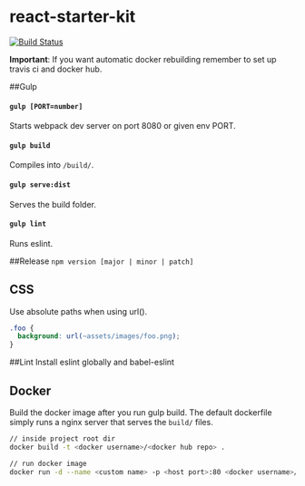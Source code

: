 # react-starter-kit
[![Build
Status](https://travis-ci.org/esayemm/react-starter-kit.svg?branch=master)](https://travis-ci.org/esayemm/react-starter-kit)

**Important**: If you want automatic docker rebuilding remember to set up travis ci and docker hub.

##Gulp
#### `gulp [PORT=number]`
Starts webpack dev server on port 8080 or given env PORT.
#### `gulp build`
Compiles into `/build/`.
#### `gulp serve:dist`
Serves the build folder.
#### `gulp lint`
Runs eslint.

##Release
`npm version [major | minor | patch]`

## CSS
Use absolute paths when using url().

```css
.foo {
  background: url(~assets/images/foo.png);
}
```

##Lint
Install eslint globally and babel-eslint

## Docker

Build the docker image after you run gulp build. The default dockerfile simply runs a nginx server that serves the `build/` files.

```sh
// inside project root dir
docker build -t <docker username>/<docker hub repo> .

// run docker image
docker run -d --name <custom name> -p <host port>:80 <docker username>/<docker hub repo>
```